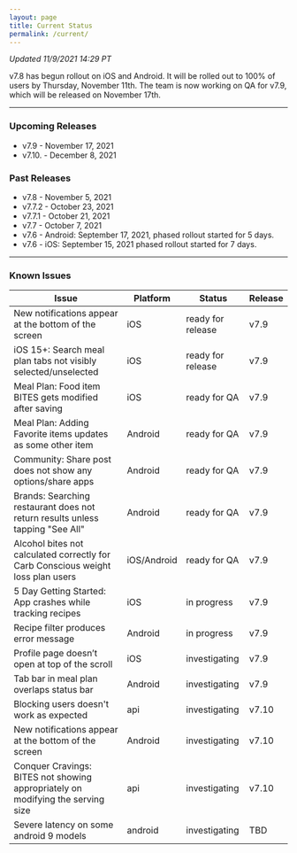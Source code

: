 ```yaml
---
layout: page
title: Current Status
permalink: /current/
---
```


_Updated 11/9/2021 14:29 PT_

v7.8 has begun rollout on iOS and Android. It will be rolled out to 100% of users by Thursday, November 11th. The team is now working on QA for v7.9, which will be released on November 17th.

***

### Upcoming Releases
- v7.9    - November 17, 2021
- v7.10.  - December 8, 2021
 
### Past Releases
- v7.8    - November 5, 2021
- v7.7.2  - October 23, 2021
- v7.7.1  - October 21, 2021
- v7.7    - October 7, 2021
- v7.6    - Android: September 17, 2021, phased rollout started for 5 days.
- v7.6    - iOS: September 15, 2021 phased rollout started for 7 days.

***

### Known Issues

|Issue                          |Platform   | Status    | Release           |
| ---                           | ---       | ---       | ---               |
|New notifications appear at the bottom of the screen |iOS|ready for release| v7.9|
|iOS 15+: Search meal plan tabs not visibly selected/unselected |iOS|ready for release| v7.9|
|Meal Plan: Food item BITES gets modified after saving|iOS|ready for QA| v7.9|
|Meal Plan: Adding Favorite items updates as some other item|Android|ready for QA| v7.9|
|Community: Share post does not show any options/share apps|Android|ready for QA| v7.9|
|Brands: Searching restaurant does not return results unless tapping "See All"|Android|ready for QA| v7.9|
|Alcohol bites not calculated correctly for Carb Conscious weight loss plan users |iOS/Android|ready for QA| v7.9|
|5 Day Getting Started: App crashes while tracking recipes |iOS|in progress| v7.9|
|Recipe filter produces error message |Android|in progress| v7.9|
|Profile page doesn’t open at top of the scroll |iOS|investigating| v7.9|
|Tab bar in meal plan overlaps status bar |Android|investigating| v7.9|
|Blocking users doesn't work as expected|api|investigating| v7.10|
|New notifications appear at the bottom of the screen |Android|investigating| v7.10|
|Conquer Cravings: BITES not showing appropriately on modifying the serving size|api|investigating| v7.10|
|Severe latency on some android 9 models|android|investigating| TBD|
